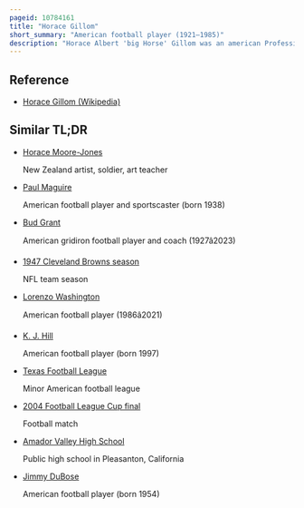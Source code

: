 ```yaml
---
pageid: 10784161
title: "Horace Gillom"
short_summary: "American football player (1921–1985)"
description: "Horace Albert 'big Horse' Gillom was an american Professional Football Player who was a Punter and End in the All-America Football Conference and National Football League. Between 1947 and 1956 he played ten Seasons for the Cleveland Browns. Cleveland Head Coach Paul Brown, who coached Gillom in high School, College and professionally, called him his best all-around high School Player and once said there 'has never been a better Punter than Horace'."
---
```


## Reference

- [Horace Gillom (Wikipedia)](https://en.wikipedia.org/?curid=10784161)

## Similar TL;DR

- [Horace Moore-Jones](/tldr/en/horace-moore-jones)

  New Zealand artist, soldier, art teacher

- [Paul Maguire](/tldr/en/paul-maguire)

  American football player and sportscaster (born 1938)

- [Bud Grant](/tldr/en/bud-grant)

  American gridiron football player and coach (1927â2023)

- [1947 Cleveland Browns season](/tldr/en/1947-cleveland-browns-season)

  NFL team season

- [Lorenzo Washington](/tldr/en/lorenzo-washington)

  American football player (1986â2021)

- [K. J. Hill](/tldr/en/k-j-hill)

  American football player (born 1997)

- [Texas Football League](/tldr/en/texas-football-league)

  Minor American football league

- [2004 Football League Cup final](/tldr/en/2004-football-league-cup-final)

  Football match

- [Amador Valley High School](/tldr/en/amador-valley-high-school)

  Public high school in Pleasanton, California

- [Jimmy DuBose](/tldr/en/jimmy-dubose)

  American football player (born 1954)
